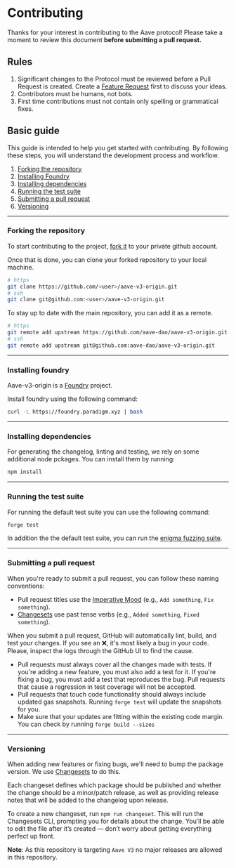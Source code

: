 # Contributing

Thanks for your interest in contributing to the Aave protocol! Please take a moment to review this document **before submitting a pull request.**

## Rules

1. Significant changes to the Protocol must be reviewed before a Pull Request is created. Create a [Feature Request](https://github.com/aave-dao/aave-v3-origin/issues) first to discuss your ideas.
2. Contributors must be humans, not bots.
3. First time contributions must not contain only spelling or grammatical fixes.

## Basic guide

This guide is intended to help you get started with contributing. By following these steps, you will understand the development process and workflow.

1. [Forking the repository](#forking-the-repository)
2. [Installing Foundry](#installing-foundry)
4. [Installing dependencies](#installing-dependencies)
5. [Running the test suite](#running-the-test-suite)
7. [Submitting a pull request](#submitting-a-pull-request)
8. [Versioning](#versioning)

---

### Forking the repository

To start contributing to the project, [fork it](https://github.com/aave-dao/aave-v3-origin/fork) to your private github account.

Once that is done, you can clone your forked repository to your local machine.
```bash
# https
git clone https://github.com/<user>/aave-v3-origin.git
# ssh
git clone git@github.com:<user>/aave-v3-origin.git
```

To stay up to date with the main repository, you can add it as a remote.
```bash
# https
git remote add upstream https://github.com/aave-dao/aave-v3-origin.git
# ssh
git remote add upstream git@github.com:aave-dao/aave-v3-origin.git
```

---

### Installing foundry

Aave-v3-origin is a [Foundry](https://github.com/foundry-rs/foundry) project.

Install foundry using the following command:

```bash
curl -L https://foundry.paradigm.xyz | bash
```

---

### Installing dependencies

For generating the changelog, linting and testing, we rely on some additional node pckages. You can install them by running:

```bash
npm install
```

---

### Running the test suite

For running the default test suite you can use the following command:

```bash
forge test
```

In addition the the default test suite, you can run the [enigma fuzzing suite](./tests/invariants/README.md).

---

### Submitting a pull request

When you're ready to submit a pull request, you can follow these naming conventions:

- Pull request titles use the [Imperative Mood](https://en.wikipedia.org/wiki/Imperative_mood) (e.g., `Add something`, `Fix something`).
- [Changesets](#versioning) use past tense verbs (e.g., `Added something`, `Fixed something`).

When you submit a pull request, GitHub will automatically lint, build, and test your changes. If you see an ❌, it's most likely a bug in your code. Please, inspect the logs through the GitHub UI to find the cause.

- Pull requests must always cover all the changes made with tests. If you're adding a new feature, you must also add a test for it. If you're fixing a bug, you must add a test that reproduces the bug. Pull requests that cause a regression in test coverage will not be accepted.
- Pull requests that touch code functionality should always include updated gas snapshots. Running `forge test` will update the snapshots for you.
- Make sure that your updates are fitting within the existing code margin. You can check by running `forge build --sizes`

---

### Versioning

When adding new features or fixing bugs, we'll need to bump the package version. We use [Changesets](https://github.com/changesets/changesets) to do this.

Each changeset defines which package should be published and whether the change should be a minor/patch release, as well as providing release notes that will be added to the changelog upon release.

To create a new changeset, run `npm run changeset`. This will run the Changesets CLI, prompting you for details about the change. You’ll be able to edit the file after it’s created — don’t worry about getting everything perfect up front.

**Note**: As this repository is targeting `Aave V3` no major releases are allowed in this repository.
